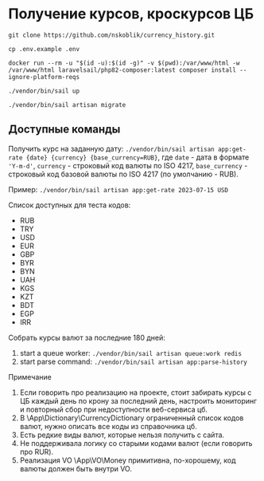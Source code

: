 # Получение курсов, кроскурсов ЦБ

`git clone https://github.com/nskoblik/currency_history.git`

`cp .env.example .env`

`docker run --rm -u "$(id -u):$(id -g)" -v $(pwd):/var/www/html -w /var/www/html laravelsail/php82-composer:latest composer install --ignore-platform-reqs`

`./vendor/bin/sail up`

`./vendor/bin/sail artisan migrate`

## Доступные команды

Получить курс на заданную дату:
`./vendor/bin/sail artisan app:get-rate {date} {currency} {base_currency=RUB}`, где `date` - дата в формате `'Y-m-d'`, 
`currency` - строковый код валюты по ISO 4217, 
`base_currency` - строковый код базовой валюты по ISO 4217 (по умолчанию - RUB).

Пример:  `./vendor/bin/sail artisan app:get-rate 2023-07-15 USD`

Список доступных для теста кодов:
- RUB
- TRY
- USD
- EUR
- GBP
- BYR
- BYN
- UAH
- KGS
- KZT
- BDT
- EGP
- IRR

Собрать курсы валют за последние 180 дней:
1. start a queue worker:
   `./vendor/bin/sail artisan queue:work redis`
2. start parse command:
   `./vendor/bin/sail artisan app:parse-history`

Примечание

1. Если говорить про реализацию на проекте, стоит забирать курсы с ЦБ каждый день по крону за последний день, настроить мониторинг и повторный сбор при недоступности веб-сервиса цб.
2. В \App\Dictionary\CurrencyDictionary ограниченный список кодов валют, нужно описать все коды из справочника цб.
3. Есть редкие виды валют, которые нельзя получить с сайта.
4. Не поддерживала логику со старыми кодами валют (если говорить про RUR).
3. Реализация VO \App\VO\Money примитивна, по-хорошему, код валюты должен быть внутри VO.
